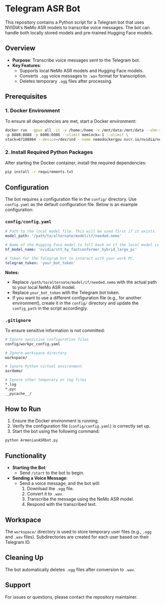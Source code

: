 # Telegram ASR Bot

This repository contains a Python script for a Telegram bot that uses NVIDIA's NeMo ASR models to transcribe voice messages. The bot can handle both locally stored models and pre-trained Hugging Face models.

## Overview
- **Purpose**: Transcribe voice messages sent to the Telegram bot.
- **Key Features**:
  - Supports local NeMo ASR models and Hugging Face models.
  - Converts `.ogg` voice messages to `.wav` format for transcription.
  - Deletes temporary `.ogg` files after processing.

## Prerequisites
### 1. Docker Environment
To ensure all dependencies are met, start a Docker environment:

```bash
docker run --gpus all -it -v /home:/home -v /mnt/data:/mnt/data --shm-size=8g \
-p 8888:8888 -p 6006:6006 --ulimit memlock=-1 --ulimit \
stack=67108864 --device=/dev/snd --name nemodockergpu nvcr.io/nvidia/nemo:24.09
```

### 2. Install Required Python Packages
After starting the Docker container, install the required dependencies:

```bash
pip install -r requirements.txt
```

## Configuration
The bot requires a configuration file in the `config/` directory. Use `config.yaml` as the default configuration file. Below is an example configuration:

### `config/config.yaml`
```yaml
# Path to the local model file. This will be used first if it exists.
model_path: '/path/to/alternate/model/if/needed.nemo'

# Name of the Hugging Face model to fall back on if the local model is not available.
hf_model_name: 'nvidia/stt_hy_fastconformer_hybrid_large_pc'

# Token for the Telegram bot to interact with your work PC.
telegram_token: 'your_bot_token'
```

**Notes:**
- Replace `/path/to/alternate/model/if/needed.nemo` with the actual path to your local NeMo ASR model.
- Replace `your_bot_token` with the Telegram bot token.
- If you want to use a different configuration file (e.g., for another environment), create it in the `config/` directory and update the `config_path` in the script accordingly.

### `.gitignore`
To ensure sensitive information is not committed:

```bash
# Ignore sensitive configuration files
config/workpc_config.yaml

# Ignore workspace directory
workspace/

# Ignore Python virtual environment
asrdemo/

# Ignore other temporary or log files
*.log
*.pyc
__pycache__/
```

## How to Run
1. Ensure the Docker environment is running.
2. Verify the configuration file (`config/config.yaml`) is correctly set up.
3. Start the bot using the following command:

```bash
python ArmenianASRbot.py
```

## Functionality
- **Starting the Bot**:
  - Send `/start` to the bot to begin.
- **Sending a Voice Message**:
  - Send a voice message, and the bot will:
    1. Download the `.ogg` file.
    2. Convert it to `.wav`.
    3. Transcribe the message using the NeMo ASR model.
    4. Respond with the transcribed text.

## Workspace
The `workspace/` directory is used to store temporary user files (e.g., `.ogg` and `.wav` files). Subdirectories are created for each user based on their Telegram ID.

## Cleaning Up
The bot automatically deletes `.ogg` files after conversion to `.wav`.

## Support
For issues or questions, please contact the repository maintainer.
